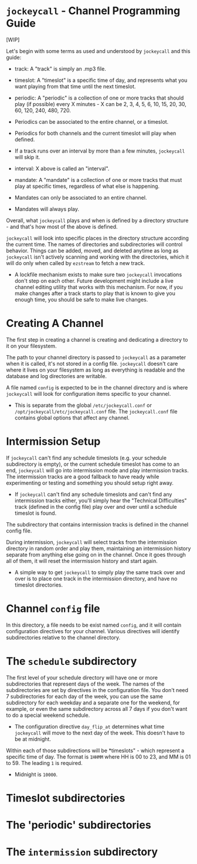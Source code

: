 `jockeycall` - Channel Programming Guide
========================================

[WIP]

Let's begin with some terms as used and understood by `jockeycall` and this guide:

- track: A "track" is simply an .mp3 file.

- timeslot: A "timeslot" is a specific time of day, and represents what you want playing from that time until the next timeslot.

- periodic: A "periodic" is a collection of one or more tracks that should play (if possible) every X minutes - X can be 2, 3, 4, 5, 6, 10, 15, 20, 30, 60, 120, 240, 480, 720.  
 - Periodics can be associated to the entire channel, or a timeslot.
 - Periodics for both channels and the current timeslot will play when defined.
 - If a track runs over an interval by more than a few minutes, `jockeycall` will skip it.

- interval: X above is called an "interval".

- mandate: A "mandate" is a collection of one or more tracks that must play at specific times, regardless of what else is happening.
 - Mandates can only be associated to an entire channel.
 - Mandates will always play.

Overall, what `jockeycall` plays and when is defined by a directory structure - and that's how most of the above is defined.

`jockeycall` will look into specific places in the directory structure according the current time.  The names of directories and subdirectories will control behavior.  Things can be added, moved, and deleted anytime as long as `jockeycall` isn't actively scanning and working with the directories, which it will do only when called by `ezstream` to fetch a new track.

- A lockfile mechanism exists to make sure two `jockeycall` invocations don't step on each other.  Future development might include a live channel editing utility that works with this mechanism.  For now, if you make changes after a track starts to play that is known to give you enough time, you should be safe to make live changes.

Creating A Channel
==================

The first step in creating a channel is creating and dedicating a directory to it on your filesystem.  

The path to your channel directory is passed to `jockeycall` as a parameter when it is called, it's not stored in a config file.  `jockeycall` doesn't care where it lives on your filesystem as long as everything is readable and the database and log directories are writable.

A file named `config` is expected to be in the channel directory and is where `jockeycall` will look for configuration items specific to your channel.

- This is separate from the global `/etc/jockeycall.conf` or `/opt/jockeycall/etc/jockeycall.conf` file.  The `jockeycall.conf` file contains global options that affect any channel.

Intermission Setup
==================

If `jockeycall` can't find any schedule timeslots (e.g. your schedule subdirectory is empty), or the current schedule timeslot has come to an end, `jockeycall` will go into intermission mode and play intermission tracks.  The intermission tracks are a good fallback to have ready while experimenting or testing and something you should setup right away.

- If `jockeycall` can't find any schedule timeslots and can't find any intermission tracks either, you'll simply hear the "Technical Difficulties" track (defined in the config file) play over and over until a schedule timeslot is found.

The subdirectory that contains intermission tracks is defined in the channel config file.

During intermission, `jockeycall` will select tracks from the intermission directory in random order and play them, maintaining an intermission history separate from anything else going on in the channel.  Once it goes through all of them, it will reset the intermission history and start again.

- A simple way to get `jockeycall` to simply play the same track over and over is to place one track in the intermission directory, and have no timeslot directories.

Channel `config` file
=====================
In this directory, a file needs to be exist named `config`, and it will contain configuration directives for your channel.  Various directives will identify subdirectories relative to the channel directory.

The `schedule` subdirectory
===========================

The first level of your schedule directory will have one or more subdirectories that represent days of the week.  The names of the subdirectories are set by directives in the configuration file.  You don't need 7 subdirectories for each day of the week, you can use the same subdirectory for each weekday and a separate one for the weekend, for example, or even the same subdirectory across all 7 days if you don't want to do a special weekend schedule.

- The configuration directive `day_flip_at` determines what time `jockeycall` will move to the next day of the week.  This doesn't have to be at midnight.

Within each of those subdirections will be *timeslots" - which represent a specific time of day.  The format is `1HHMM` where HH is 00 to 23, and MM is 01 to 59.  The leading `1` is required.

- Midnight is `10000`.

Timeslot subdirectories
=======================

The 'periodic' subdirectories
=============================

The `intermission` subdirectory
===============================

